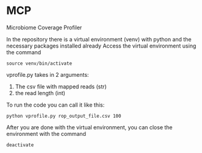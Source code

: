 # MCP

Microbiome Coverage Profiler

In the repository there is a virtual environment (venv) with python and the necessary packages installed already
Access the virtual environment using the command

`source venv/bin/activate`

vprofile.py takes in 2 arguments:
  1. The csv file with mapped reads (str)
  2. the read length (int)

To run the code you can call it like this:

`python vprofile.py rop_output_file.csv 100`

After you are done with the virtual environment, you can close the environment with the command

`deactivate`
